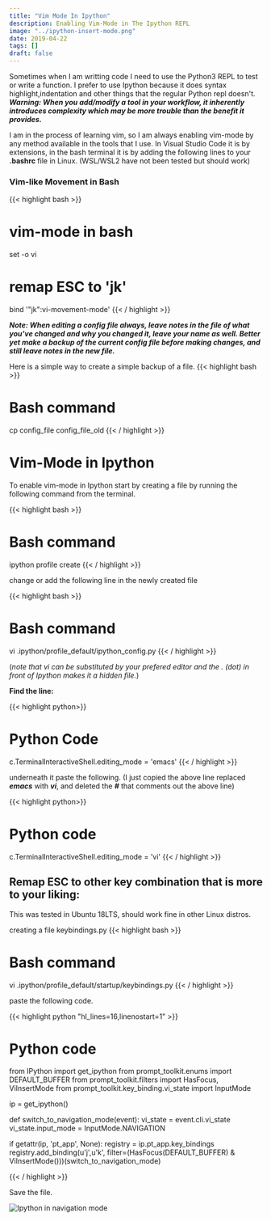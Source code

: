 ```yaml
---
title: "Vim Mode In Ipython"
description: Enabling Vim-Mode in The Ipython REPL
image: "../ipython-insert-mode.png"
date: 2019-04-22
tags: []
draft: false
---
```

Sometimes when I am writting code I need to use the Python3 REPL to test or
write a function.  I prefer to use Ipython because it does syntax highlight,indentation and other things that the regular Python repl doesn't. ***Warning: When you add/modify a tool in your workflow, it inherently introduces complexity which may be more trouble than the benefit it provides.*** 

I am in the process of learning vim, so I am always
enabling vim-mode by any method available in the tools that I use.  In Visual Studio Code it is by extensions, in the bash terminal it is by adding the following lines to your **.bashrc** file in Linux. (WSL/WSL2 have not been tested but should work)

### Vim-like Movement in Bash
{{< highlight bash >}}
# vim-mode in bash
set -o vi
# remap ESC to 'jk'
bind '"jk":vi-movement-mode'
{{< / highlight >}}

***Note:  When editing a config file always, leave notes in the file of what you've
changed and why you changed it, leave your name as well.  Better yet make a
backup of the current config file before making changes, and still leave notes
in the new file.***

Here is a simple way to create a simple backup of a file.
{{< highlight bash >}}
 # Bash command
cp config_file config_file_old
{{< / highlight >}}

# Vim-Mode in Ipython

To enable vim-mode in Ipython start by creating a file by running the following command from the terminal.

{{< highlight bash >}}
 # Bash command
ipython profile create
{{< / highlight >}}

change or add the following line in the newly created file 

{{< highlight bash >}}
 # Bash command
vi .ipython/profile_default/ipython_config.py
{{< / highlight >}}

(*note that vi can be substituted by your prefered editor and the . (dot) in
front of Ipython makes it a hidden file.*)

**Find the line:**

{{< highlight python>}}
# Python Code
c.TerminalInteractiveShell.editing_mode = 'emacs'
{{< / highlight >}}

 underneath it paste the following. (I just copied the above line replaced
 ***emacs*** with ***vi***, and deleted the ***#*** that comments out the above line)

{{< highlight python>}}
# Python code
c.TerminalInteractiveShell.editing_mode = 'vi'
{{< / highlight >}}
 

## Remap ESC to other key combination that is more to your liking:
This was tested in Ubuntu 18LTS, should work fine in other Linux distros.

creating a file keybindings.py 
{{< highlight bash >}}
 # Bash command
vi .ipython/profile_default/startup/keybindings.py
{{< / highlight >}}


paste the following code.

{{< highlight python "hl_lines=16,linenostart=1" >}}
# Python code

from IPython import get_ipython
from prompt_toolkit.enums import DEFAULT_BUFFER
from prompt_toolkit.filters import HasFocus, ViInsertMode
from prompt_toolkit.key_binding.vi_state import InputMode

ip = get_ipython()

def switch_to_navigation_mode(event):
   vi_state = event.cli.vi_state
   vi_state.input_mode = InputMode.NAVIGATION

if getattr(ip, 'pt_app', None):
   registry = ip.pt_app.key_bindings
   registry.add_binding(u'j',u'k',
                        filter=(HasFocus(DEFAULT_BUFFER)
                                 & ViInsertMode()))(switch_to_navigation_mode)

{{< / highlight >}}

Save the file.

![Ipython in navigation mode](/img/ipython-navigation-mode.png "Ipython With Vim-Mode Enabled")